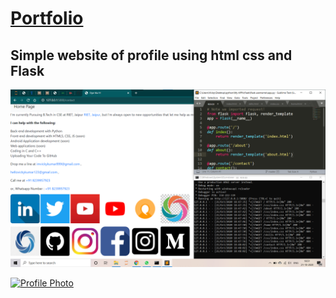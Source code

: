 # [Portfolio](https://portfoliousingflask.herokuapp.com/contact)

Simple website of profile using html css and Flask
----------------------------

[![app.py](https://raw.githubusercontent.com/imvickykumar999/Portfolio-using-Flask/main/screenshot.png)](https://github.com/imvickykumar999/Portfolio-using-Flask/blob/main/app.py)

[![Profile Photo](https://github.com/imvickykumar999/oye-vicks/blob/master/image/profile.jpg)](https://imvickykumar999.github.io/Portfolio-oye-vicks/)
